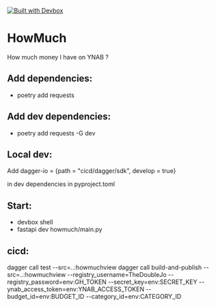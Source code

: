 [![Built with Devbox](https://jetpack.io/img/devbox/shield_galaxy.svg)](https://jetpack.io/devbox/docs/contributor-quickstart/)

# HowMuch
How much money I have on YNAB ?


## Add dependencies:
- poetry add requests

## Add dev dependencies:
- poetry add requests -G dev

## Local dev:
Add
dagger-io = {path = "cicd/dagger/sdk", develop = true}

in dev dependencies in pyproject.toml

## Start:
- devbox shell
- fastapi dev howmuch/main.py

## cicd:
dagger call test --src=..:howmuchview
dagger call build-and-publish --src=..:howmuchview --registry_username=TheDoubleJo --registry_password=env:GH_TOKEN --secret_key=env:SECRET_KEY --ynab_access_token=env:YNAB_ACCESS_TOKEN --budget_id=env:BUDGET_ID --category_id=env:CATEGORY_ID